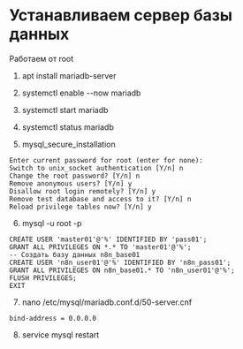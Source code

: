 # Устанавливаем сервер базы данных
Работаем от root

1. apt install mariadb-server

2. systemctl enable --now mariadb

3. systemctl start mariadb

4. systemctl status mariadb

5. mysql_secure_installation

```
Enter current password for root (enter for none):
Switch to unix_socket authentication [Y/n] n
Change the root password? [Y/n] n
Remove anonymous users? [Y/n] y
Disallow root login remotely? [Y/n] y
Remove test database and access to it? [Y/n] n
Reload privilege tables now? [Y/n] y
```

6. mysql -u root -p

```
CREATE USER 'master01'@'%' IDENTIFIED BY 'pass01';
GRANT ALL PRIVILEGES ON *.* TO 'master01'@'%';
-- Создать базу данных n8n_base01
CREATE USER 'n8n_user01'@'%' IDENTIFIED BY 'n8n_pass01';
GRANT ALL PRIVILEGES ON n8n_base01.* TO 'n8n_user01'@'%';
FLUSH PRIVILEGES;
EXIT
```

7. nano /etc/mysql/mariadb.conf.d/50-server.cnf

```
bind-address = 0.0.0.0
```

8. service mysql restart
